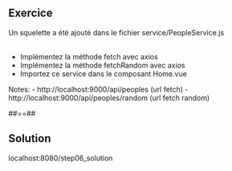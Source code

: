 <!-- .slide: class="sfeir-bg-pink exercice" -->
## Exercice
<span>Un squelette a été ajouté dans le fichier service/PeopleService.js</span><br><br>
<ul>
    <li>Implémentez la méthode fetch avec axios</li>
    <li>Implémentez la méthode fetchRandom avec axios</li>
    <li>Importez ce service dans le composant Home.vue</li>
</ul>
Notes: 
 -  http://localhost:9000/api/peoples (url fetch)
 -  http://localhost:9000/api/peoples/random (url fetch random)

 ##==##

 <!-- .slide: class="sfeir-bg-blue exercice" -->
 ## Solution
 <span class="full-center">localhost:8080/step06_solution</span>
